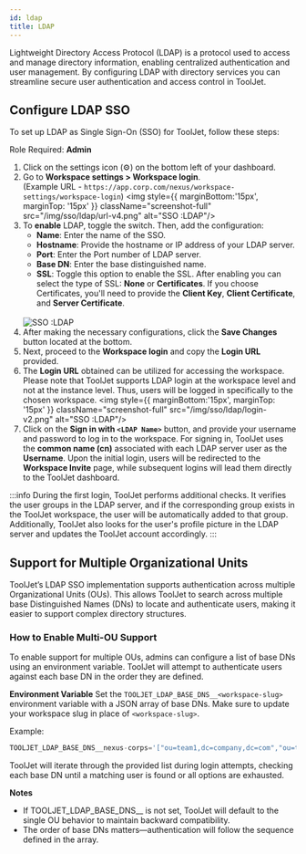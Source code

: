```yaml
---
id: ldap
title: LDAP
---
```


Lightweight Directory Access Protocol (LDAP) is a protocol used to access and manage directory information, enabling centralized authentication and user management. By configuring LDAP with directory services you can streamline secure user authentication and access control in ToolJet.

## Configure LDAP SSO

To set up LDAP as Single Sign-On (SSO) for ToolJet, follow these steps:

Role Required: **Admin** <br/>

1. Click on the settings icon (⚙️) on the bottom left of your dashboard.
2. Go to **Workspace settings > Workspace login**. <br/> 
    (Example URL - `https://app.corp.com/nexus/workspace-settings/workspace-login`)
    <img style={{ marginBottom:'15px', marginTop: '15px' }} className="screenshot-full" src="/img/sso/ldap/url-v4.png" alt="SSO :LDAP"/>
3. To **enable** LDAP, toggle the switch. Then, add the configuration:
   - **Name**: Enter the name of the SSO.
   - **Hostname**: Provide the hostname or IP address of your LDAP server.
   - **Port**: Enter the Port number of LDAP server.
   - **Base DN**: Enter the base distinguished name.
   - **SSL**: Toggle this option to enable the SSL. After enabling you can select the type of SSL: **None** or **Certificates**. If you choose Certificates, you'll need to provide the **Client Key**, **Client Certificate**, and **Server Certificate**.
   <br/>
    <img className="screenshot-full img-l" src="/img/sso/ldap/fields-v2.png" alt="SSO :LDAP"/>
4. After making the necessary configurations, click the **Save Changes** button located at the bottom.
5. Next, proceed to the **Workspace login** and copy the **Login URL** provided.
6. The **Login URL** obtained can be utilized for accessing the workspace. Please note that ToolJet supports LDAP login at the workspace level and not at the instance level. Thus, users will be logged in specifically to the chosen workspace.
    <img style={{ marginBottom:'15px', marginTop: '15px' }} className="screenshot-full" src="/img/sso/ldap/login-v2.png" alt="SSO :LDAP"/>
7. Click on the **Sign in with `<LDAP Name>`** button, and provide your username and password to log in to the workspace. For signing in, ToolJet uses the **common name (cn)** associated with each LDAP server user as the **Username**. Upon the initial login, users will be redirected to the **Workspace Invite** page, while subsequent logins will lead them directly to the ToolJet dashboard.

:::info
During the first login, ToolJet performs additional checks. It verifies the user groups in the LDAP server, and if the corresponding group exists in the ToolJet workspace, the user will be automatically added to that group. Additionally, ToolJet also looks for the user's profile picture in the LDAP server and updates the ToolJet account accordingly.
:::

## Support for Multiple Organizational Units

ToolJet’s LDAP SSO implementation supports authentication across multiple Organizational Units (OUs). This allows ToolJet to search across multiple base Distinguished Names (DNs) to locate and authenticate users, making it easier to support complex directory structures.

### How to Enable Multi-OU Support

To enable support for multiple OUs, admins can configure a list of base DNs using an environment variable. ToolJet will attempt to authenticate users against each base DN in the order they are defined.

**Environment Variable**
Set the `TOOLJET_LDAP_BASE_DNS__<workspace-slug>` environment variable with a JSON array of base DNs. Make sure to update your workspace slug in place of `<workspace-slug>`.

Example:

```javascript
TOOLJET_LDAP_BASE_DNS__nexus-corps='["ou=team1,dc=company,dc=com","ou=team2,dc=company,dc=com"]'
```

ToolJet will iterate through the provided list during login attempts, checking each base DN until a matching user is found or all options are exhausted.

**Notes**
- If TOOLJET_LDAP_BASE_DNS__ is not set, ToolJet will default to the single OU behavior to maintain backward compatibility.
- The order of base DNs matters—authentication will follow the sequence defined in the array.
